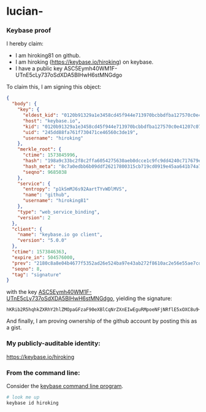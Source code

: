 # lucian-
### Keybase proof

I hereby claim:

  * I am hiroking81 on github.
  * I am hiroking (https://keybase.io/hiroking) on keybase.
  * I have a public key ASC5Eymh40WM1F-UTnE5cLy737oSdXDA5BIHwH6stMNGdgo

To claim this, I am signing this object:

```json
{
  "body": {
    "key": {
      "eldest_kid": "0120b91329a1e3458cd45f944e713970bcbbdfba127570c0e41207c07eacb4c346760a",
      "host": "keybase.io",
      "kid": "0120b91329a1e3458cd45f944e713970bcbbdfba127570c0e41207c07eacb4c346760a",
      "uid": "245dd88fa761f730471ce46560c3de19",
      "username": "hiroking"
    },
    "merkle_root": {
      "ctime": 1573845996,
      "hash": "198a9c33bc2f8c2ffa6054275630aeb0dcce1c9fc9dd4240c717679e95ecc9956b5d6bb80fb788f3f097de54ca0c08126b686a169723ca5f613732fcb9b5b7c7",
      "hash_meta": "8c7a0edbb6b09ddf26217800315cb719cd0919e45aa641b74a76418e924f8637",
      "seqno": 9685038
    },
    "service": {
      "entropy": "p1kSmMJ6s92AartTYvWDlMVS",
      "name": "github",
      "username": "hiroking81"
    },
    "type": "web_service_binding",
    "version": 2
  },
  "client": {
    "name": "keybase.io go client",
    "version": "5.0.0"
  },
  "ctime": 1573846363,
  "expire_in": 504576000,
  "prev": "2180c8a8e04b4677f5352ad26e524ba97e43ab272f8610ac2e56e55ae7cdbcd9",
  "seqno": 8,
  "tag": "signature"
}
```

with the key [ASC5Eymh40WM1F-UTnE5cLy737oSdXDA5BIHwH6stMNGdgo](https://keybase.io/hiroking), yielding the signature:

```
hKRib2R5hqhkZXRhY2hlZMOpaGFzaF90eXBlCqNrZXnEIwEguRMpoeNFjNRflE5xOXC8u9+6EnVwwOQSB8B+rLTDRnYKp3BheWxvYWTESpcCCMQgIYDIqOBLRnf1NSrSblJLqX5DqycvhhCsLlblWufNvNnEIENyhSszB35ssWyHk+hKtisZqmT0fLQwM2q0+avWyjWXAgHCo3NpZ8RAUcmILDAH71y38I743NeNIL0nn+I6w77IpOJacc+y4eJw3M4BGLnHwz34MN5haV52U1ncglidVsC7TM5f3hEQCqhzaWdfdHlwZSCkaGFzaIKkdHlwZQildmFsdWXEIEmuKmqk/ssu/1pCYIDzjPBfnftAeWaCBnBtfnB/tGoLo3RhZ80CAqd2ZXJzaW9uAQ==

```

And finally, I am proving ownership of the github account by posting this as a gist.

### My publicly-auditable identity:

https://keybase.io/hiroking

### From the command line:

Consider the [keybase command line program](https://keybase.io/download).

```bash
# look me up
keybase id hiroking
```
